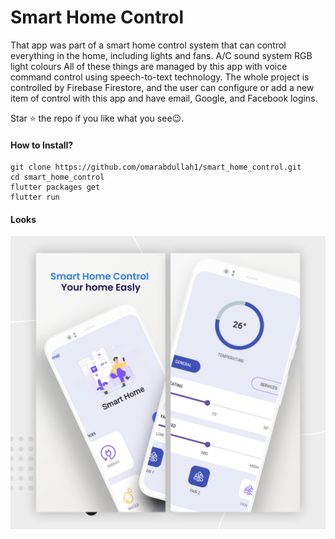 # Smart Home Control

That app was part of a smart home control system that can control everything in the
home, including lights and fans. A/C sound system RGB light colours All of these things
are managed by this app with voice command control using speech-to-text technology.
The whole project is controlled by Firebase Firestore, and the user can configure or
add a new item of control with this app and have email, Google, and Facebook logins.

Star ⭐ the repo if you like what you see😉.

#### How to Install?
```
git clone https://github.com/omarabdullah1/smart_home_control.git
cd smart_home_control
flutter packages get
flutter run
```
#### Looks
<img src="./assets/mocups/Presentation.png" /> 
